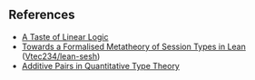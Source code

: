 ## References

- [A Taste of Linear Logic](https://homepages.inf.ed.ac.uk/wadler/papers/lineartaste/lineartaste-revised.pdf)
- [Towards a Formalised Metatheory of Session Types in Lean](https://project-archive.inf.ed.ac.uk/ug4/20191567/ug4_proj.pdf) ([Vtec234/lean-sesh](https://github.com/Vtec234/lean-sesh/blob/d11d7bb0599406e27d3a4d26242aec13d639ecf7/src/sesh/context.lean))
- [Additive Pairs in Quantitative Type Theory](https://dspace.cuni.cz/bitstream/handle/20.500.11956/127263/120390854.pdf)
